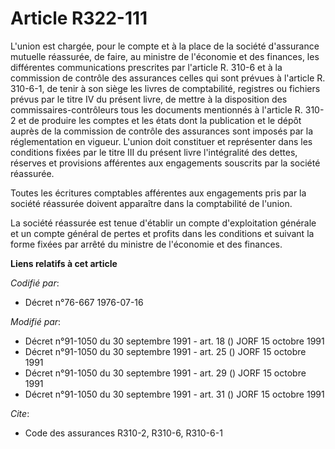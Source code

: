 # Article R322-111

L'union est chargée, pour le compte et à la place de la société d'assurance mutuelle réassurée, de faire, au ministre de
l'économie et des finances, les différentes communications prescrites par l'article R. 310-6 et à la commission de contrôle
des assurances celles qui sont prévues à l'article R. 310-6-1, de tenir à son siège les livres de comptabilité, registres ou
fichiers prévus par le titre IV du présent livre, de mettre à la disposition des commissaires-contrôleurs tous les documents
mentionnés à l'article R. 310-2 et de produire les comptes et les états dont la publication et le dépôt auprès de la
commission de contrôle des assurances sont imposés par la réglementation en vigueur. L'union doit constituer et représenter
dans les conditions fixées par le titre III du présent livre l'intégralité des dettes, réserves et provisions afférentes aux
engagements souscrits par la société réassurée.

Toutes les écritures comptables afférentes aux engagements pris par la société réassurée doivent apparaître dans la
comptabilité de l'union.

La société réassurée est tenue d'établir un compte d'exploitation générale et un compte général de pertes et profits dans les
conditions et suivant la forme fixées par arrêté du ministre de l'économie et des finances.

**Liens relatifs à cet article**

_Codifié par_:

  - Décret n°76-667 1976-07-16

_Modifié par_:

  - Décret n°91-1050 du 30 septembre 1991 - art. 18 () JORF 15 octobre 1991
  - Décret n°91-1050 du 30 septembre 1991 - art. 25 () JORF 15 octobre 1991
  - Décret n°91-1050 du 30 septembre 1991 - art. 29 () JORF 15 octobre 1991
  - Décret n°91-1050 du 30 septembre 1991 - art. 31 () JORF 15 octobre 1991

_Cite_:

  - Code des assurances R310-2, R310-6, R310-6-1
